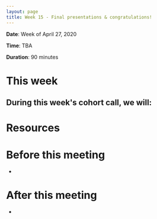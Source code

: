 ```yaml
---
layout: page
title: Week 15 - Final presentations & congratulations!
---
```


**Date**: Week of April 27, 2020

**Time**: TBA

**Duration**: 90 minutes

# This week

During this week's cohort call, we will:
- 

# Resources

# Before this meeting

- 

# After this meeting

- 